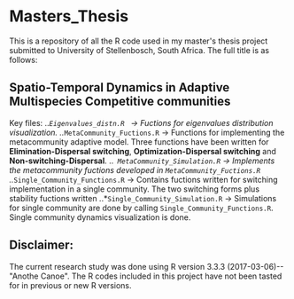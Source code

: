 # Masters_Thesis
This is a repository of all the R code used in my master's thesis project submitted to University of Stellenbosch, South Africa. The full title is  as follows:

Spatio-Temporal Dynamics in Adaptive Multispecies Competitive communities
---
Key files:
..*```Eigenvalues_distn.R ``` -> Fuctions for eigenvalues distribution visualization.
..*```MetaCommunity_Fuctions.R``` -> Functions for implementing the metacommunity adaptive model. Three functions have been written for **Elimination-Dispersal switching**, **Optimization-Dispersal switching** and **Non-switching-Dispersal**. 
..*``` MetaCommunity_Simulation.R``` -> Implements the metacommunity fuctions developed in ```MetaCommunity_Fuctions.R```
..*```Single_Community_Functions.R``` -> Contains fuctions written for switching implementation in a single community. The two switching forms plus stability fuctions written
..*```Single_Community_Simulation.R``` -> Simulations for single community are done by calling ```Single_Community_Functions.R```. Single community dynamics visualization is done. 

Disclaimer:
----
The current research study was done using R version 3.3.3 (2017-03-06)--"Anothe Canoe".  The R codes included in this project have not been tasted for in previous or new R versions.

